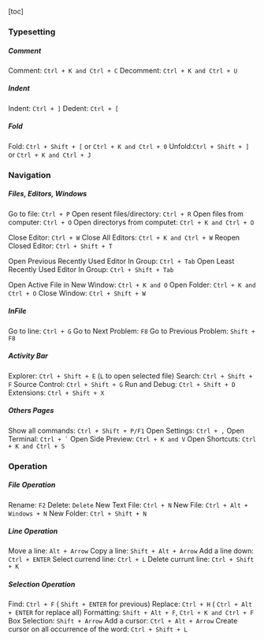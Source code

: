 [toc]




### Typesetting
##### Comment
Comment: `Ctrl + K and Ctrl + C`
Decomment: `Ctrl + K and Ctrl + U`

##### Indent
Indent: `Ctrl + ]`
Dedent: `Ctrl + [`

##### Fold
Fold: `Ctrl + Shift + [` or `Ctrl + K and Ctrl + 0`
Unfold:`Ctrl + Shift + ]` or `Ctrl + K and Ctrl + J`





### Navigation
##### Files, Editors, Windows
Go to file: `Ctrl + P`
Open resent files/directory: `Ctrl + R`
Open files from computer: `Ctrl + O`
Open directorys from computet: `Ctrl + K and Ctrl + O`

Close Editor: `Ctrl + W`
Close All Editors: `Ctrl + K and Ctrl + W`
Reopen Closed Editor: `Ctrl + Shift + T`

Open Previous Recently Used Editor In Group: `Ctrl + Tab`
Open Least Recently Used Editor In Group: `Ctrl + Shift + Tab`

Open Active File in New Window: `Ctrl + K and O`
Open Folder: `Ctrl + K and Ctrl + O`
Close Window: `Ctrl + Shift + W`

##### InFile
Go to line: `Ctrl + G`
Go to Next Problem: `F8`
Go to Previous Problem: `Shift + F8`

##### Activity Bar
Explorer: `Ctrl + Shift + E` (`L` to open selected file)
Search: `Ctrl + Shift + F`
Source Control: `Ctrl + Shift + G`
Run and Debug: `Ctrl + Shift + D`
Extensions: `Ctrl + Shift + X`


##### Others Pages
Show all commands: `Ctrl + Shift + P/F1`
Open Settings: `Ctrl + ,`
Open Terminal: `` Ctrl + ` ``
Open Side Preview: `Ctrl + K and V`
Open Shortcuts: `Ctrl + K and Ctrl + S`



### Operation
##### File Operation
Rename: `F2`
Delete: `Delete`
New Text File: `Ctrl + N`
New File: `Ctrl + Alt + Windows + N`
New Folder: `Ctrl + Shift + N`

##### Line Operation
Move a line: `Alt + Arrow`
Copy a line: `Shift + Alt + Arrow`
Add a line down: `Ctrl + ENTER`
Select currend line: `Ctrl + L`
Delete currunt line: `Ctrl + Shift + K`

##### Selection Operation
Find: `Ctrl + F` ( `Shift + ENTER` for previous)
Replace: `Ctrl + H` ( `Ctrl + Alt + ENTER` for replace all)
Formatting: `Shift + Alt + F`, `Ctrl + K and Ctrl + F`
Box Selection: `Shift + Arrow`
Add a cursor: `Ctrl + Alt + Arrow`
Create cursor on all occurrence of the word: `Ctrl + Shift + L`




